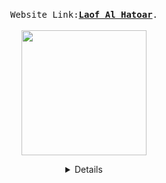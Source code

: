 

  <p align="center">
  <br>
  <samp>
    Website Link:<b><a rel="nofollow noopener noreferrer" target="_blank" href="https://ltdreamorgil.wordpress.com/">Laof Al Hatoar</a></b>.
  </samp>
  <br>
  <br>
   <img src="https://ltdreamorgil.files.wordpress.com/2021/05/d79cd7a2d795d7a3-d7a2d79c-d794d7aad795d790d7a8-1-e1622734347812.png" width="200"/>
  </p>
  
  <details align="center">

 
  Building a website for the association using WordPress platform.
  Participante: 
  <br>
  
| name  |git username  | role |
| :------------:|:---------------:| :-----:|
| Idan Kelman      | idankelman | designer |
| Elad David      | eladdavid5        |   project manager  |
|  Ofek Zada | ofekzada        |    programmer |
| Inbar Shmaya | inbarshmaya        |    programmer |
  
  </details>

